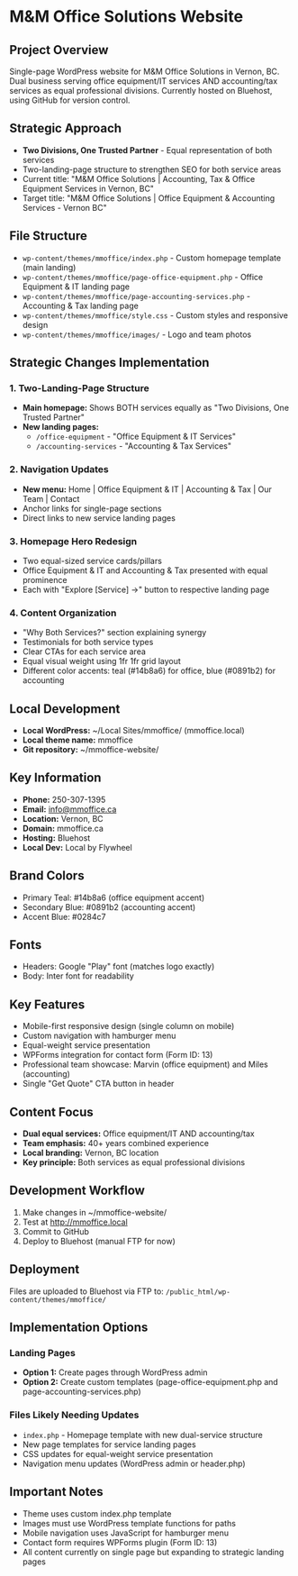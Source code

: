 # M&M Office Solutions Website

## Project Overview
Single-page WordPress website for M&M Office Solutions in Vernon, BC.
Dual business serving office equipment/IT services AND accounting/tax services as equal professional divisions.
Currently hosted on Bluehost, using GitHub for version control.

## Strategic Approach
- **Two Divisions, One Trusted Partner** - Equal representation of both services
- Two-landing-page structure to strengthen SEO for both service areas
- Current title: "M&M Office Solutions | Accounting, Tax & Office Equipment Services in Vernon, BC"  
- Target title: "M&M Office Solutions | Office Equipment & Accounting Services - Vernon BC"

## File Structure
- `wp-content/themes/mmoffice/index.php` - Custom homepage template (main landing)
- `wp-content/themes/mmoffice/page-office-equipment.php` - Office Equipment & IT landing page
- `wp-content/themes/mmoffice/page-accounting-services.php` - Accounting & Tax landing page
- `wp-content/themes/mmoffice/style.css` - Custom styles and responsive design
- `wp-content/themes/mmoffice/images/` - Logo and team photos

## Strategic Changes Implementation
### 1. Two-Landing-Page Structure
- **Main homepage:** Shows BOTH services equally as "Two Divisions, One Trusted Partner"
- **New landing pages:**
  - `/office-equipment` - "Office Equipment & IT Services"
  - `/accounting-services` - "Accounting & Tax Services"

### 2. Navigation Updates
- **New menu:** Home | Office Equipment & IT | Accounting & Tax | Our Team | Contact
- Anchor links for single-page sections
- Direct links to new service landing pages

### 3. Homepage Hero Redesign
- Two equal-sized service cards/pillars
- Office Equipment & IT and Accounting & Tax presented with equal prominence
- Each with "Explore [Service] →" button to respective landing page

### 4. Content Organization
- "Why Both Services?" section explaining synergy
- Testimonials for both service types  
- Clear CTAs for each service area
- Equal visual weight using 1fr 1fr grid layout
- Different color accents: teal (#14b8a6) for office, blue (#0891b2) for accounting

## Local Development
- **Local WordPress:** ~/Local Sites/mmoffice/ (mmoffice.local)
- **Local theme name:** mmoffice
- **Git repository:** ~/mmoffice-website/

## Key Information
- **Phone:** 250-307-1395
- **Email:** info@mmoffice.ca
- **Location:** Vernon, BC
- **Domain:** mmoffice.ca
- **Hosting:** Bluehost
- **Local Dev:** Local by Flywheel

## Brand Colors
- Primary Teal: #14b8a6 (office equipment accent)
- Secondary Blue: #0891b2 (accounting accent)
- Accent Blue: #0284c7

## Fonts
- Headers: Google "Play" font (matches logo exactly)
- Body: Inter font for readability

## Key Features
- Mobile-first responsive design (single column on mobile)
- Custom navigation with hamburger menu
- Equal-weight service presentation
- WPForms integration for contact form (Form ID: 13)
- Professional team showcase: Marvin (office equipment) and Miles (accounting)
- Single "Get Quote" CTA button in header

## Content Focus
- **Dual equal services:** Office equipment/IT AND accounting/tax
- **Team emphasis:** 40+ years combined experience
- **Local branding:** Vernon, BC location
- **Key principle:** Both services as equal professional divisions

## Development Workflow
1. Make changes in ~/mmoffice-website/
2. Test at http://mmoffice.local
3. Commit to GitHub
4. Deploy to Bluehost (manual FTP for now)

## Deployment
Files are uploaded to Bluehost via FTP to:
`/public_html/wp-content/themes/mmoffice/`

## Implementation Options
### Landing Pages
- **Option 1:** Create pages through WordPress admin
- **Option 2:** Create custom templates (page-office-equipment.php and page-accounting-services.php)

### Files Likely Needing Updates
- `index.php` - Homepage template with new dual-service structure
- New page templates for service landing pages
- CSS updates for equal-weight service presentation
- Navigation menu updates (WordPress admin or header.php)

## Important Notes
- Theme uses custom index.php template
- Images must use WordPress template functions for paths
- Mobile navigation uses JavaScript for hamburger menu
- Contact form requires WPForms plugin (Form ID: 13)
- All content currently on single page but expanding to strategic landing pages